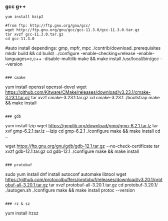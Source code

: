 ### gcc g++
```
yum install bzip2

#from ftp: http://ftp.gnu.org/gnu/gcc/
wget http://ftp.gnu.org/gnu/gcc/gcc-11.3.0/gcc-11.3.0.tar.gz
tar xvzf gcc-11.3.0.tar.gz
cd gcc-11.3.0 
```

#auto install dependings: gmp, mpfr, mpc
./contrib/download_prerequisites 
mkdir build && cd build/
../configure -enable-checking=release -enable-languages=c,c++ -disable-multilib
make && make install
/usr/local/bin/gcc --version
```

### cmake
```
yum install openssl openssl-devel
wget https://github.com/Kitware/CMake/releases/download/v3.23.1/cmake-3.23.1.tar.gz
tar xvzf cmake-3.23.1.tar.gz
cd cmake-3.23.1
./bootstrap
make && make install
```

### gdb
```
yum install lzip
wget https://gmplib.org/download/gmp/gmp-6.2.1.tar.lz
tar xvf gmp-6.2.1.tar.lz --lzip
cd gmp-6.2.1
./configure 
make && make install
cd ..

wget https://ftp.gnu.org/gnu/gdb/gdb-12.1.tar.gz --no-check-certificate
tar xvzf gdb-12.1.tar.gz
cd gdb-12.1
./configure
make && make install
```

### protobuf
```
sudo yum install dnf install autoconf automake libtool
wget https://github.com/protocolbuffers/protobuf/releases/download/v3.20.1/protobuf-all-3.20.1.tar.gz
tar xvzf protobuf-all-3.20.1.tar.gz 
cd protobuf-3.20.1/
./autogen.sh 
./configure 
make && make install 
protoc --version
```

### rz & sz
```
yum install lrzsz
```

